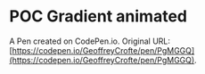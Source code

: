 # POC Gradient animated

A Pen created on CodePen.io. Original URL: [https://codepen.io/GeoffreyCrofte/pen/PgMGGQ](https://codepen.io/GeoffreyCrofte/pen/PgMGGQ).

